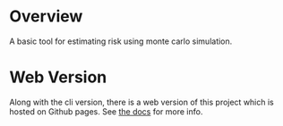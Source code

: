 # Overview
A basic tool for estimating risk using monte carlo simulation.

# Web Version
Along with the cli version, there is a web version of this project which is hosted on Github pages. 
See  [the docs](docs/building-for-the-web.md) for more info.
